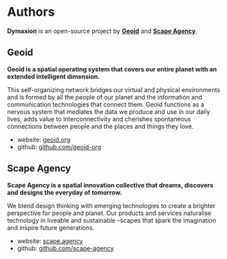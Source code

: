 # Authors

**Dymaxion** is an open-source project by **[Geoid](https://www.geoid.org "Geoid website")** and **[Scape Agency](https://www.scape.agency "Scape Agency website")**.


## Geoid

**Geoid is a spatial operating system that covers our entire planet with an extended intelligent dimension.**

This self-organizing network bridges our virtual and physical environments and is formed by all the people of our planet and the information and communication technologies that connect them. Geoid functions as a nervous system that mediates the data we produce and use in our daily lives, adds value to interconnectivity and cherishes spontaneous connections between people and the places and things they love.

- website: [geoid.org](https://www.geoid.org "Geoid website")
- github: [github.com/geoid-org](https://github.com/geoid-org "Geoid Github")


## Scape Agency

**Scape Agency is a spatial innovation collective that dreams, discovers and designs the everyday of tomorrow.**

We blend design thinking with emerging technologies to create a brighter perspective for people and planet. Our products and services naturalise technology in liveable and sustainable –scapes that spark the imagination and inspire future generations.

- website: [scape.agency](https://www.scape.agency "Scape Agency website")
- github: [github.com/scape-agency](https://github.com/scape-agency "Scape Agency Github")
